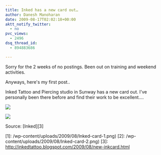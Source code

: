 ```yaml
---
title: Inked has a new card out…
author: Danesh Manoharan
date: 2009-08-17T02:02:18+00:00
aktt_notify_twitter:
  - no
pvc_views:
  - 2496
dsq_thread_id:
  - 894883686

---
```

Sorry for the 2 weeks of no postings. Been out on training and weekend activities.

Anyways, here's my first post..

Inked Tattoo and Piercing studio in Sunway has a new card out. I've personally been there before and find their work to be excellent....

![](/wp-content/uploads/2009/08/Inked-card-1.png)

![](/wp-content/uploads/2009/08/Inked-card-2.png)

Source: [Inked][3]

 [1]: /wp-content/uploads/2009/08/Inked-card-1.png)
 [2]: /wp-content/uploads/2009/08/Inked-card-2.png)
 [3]: http://inkedtattoo.blogspot.com/2009/08/new-inkcard.html